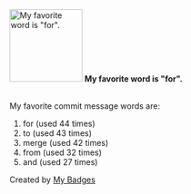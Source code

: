 <img src="https://github.com/my-badges/my-badges/blob/master/src/all-badges/favorite-word/favorite-word.png?raw=true" alt="My favorite word is &quot;for&quot;." title="My favorite word is &quot;for&quot;." width="128">
<strong>My favorite word is &quot;for&quot;.</strong>
<br><br>

My favorite commit message words are:

1. for (used 44 times)
2. to (used 43 times)
3. merge (used 42 times)
4. from (used 32 times)
5. and (used 27 times)


Created by <a href="https://github.com/my-badges/my-badges">My Badges</a>